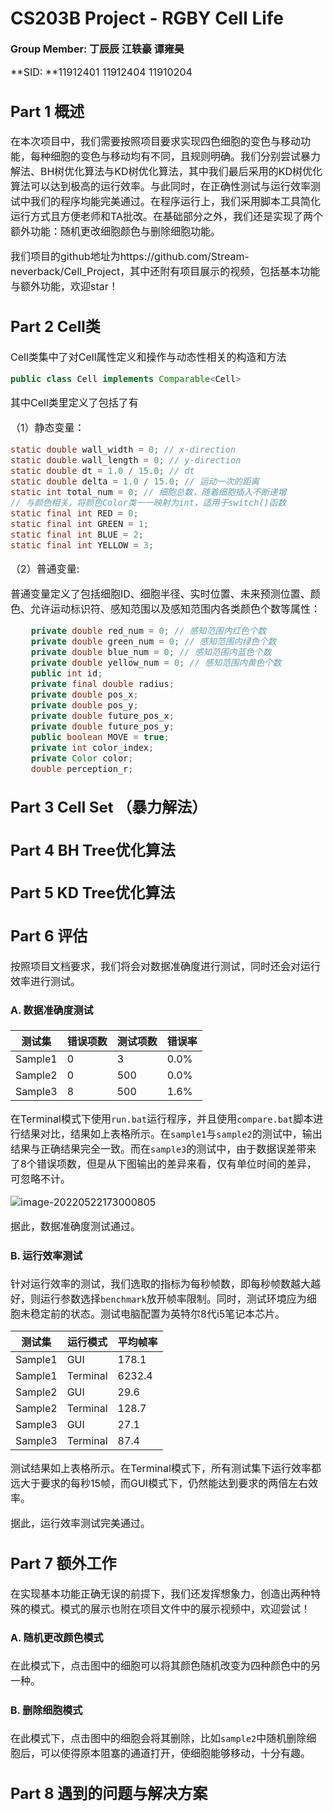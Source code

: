 # CS203B Project - RGBY Cell Life

<font size=3>**Group Member: 丁辰辰 江轶豪 谭雍昊**  

**SID: **11912401 11912404 11910204

## Part 1 概述

在本次项目中，我们需要按照项目要求实现四色细胞的变色与移动功能，每种细胞的变色与移动均有不同，且规则明确。我们分别尝试暴力解法、BH树优化算法与KD树优化算法，其中我们最后采用的KD树优化算法可以达到极高的运行效率。与此同时，在正确性测试与运行效率测试中我们的程序均能完美通过。在程序运行上，我们采用脚本工具简化运行方式且方便老师和TA批改。在基础部分之外，我们还是实现了两个额外功能：随机更改细胞颜色与删除细胞功能。

我们项目的github地址为https://github.com/Stream-neverback/Cell_Project，其中还附有项目展示的视频，包括基本功能与额外功能，欢迎star！

## Part 2 Cell类

Cell类集中了对Cell属性定义和操作与动态性相关的构造和方法

```java
public class Cell implements Comparable<Cell>
```

其中Cell类里定义了包括了有

（1）静态变量：

```java
static double wall_width = 0; // x-direction
static double wall_length = 0; // y-direction
static double dt = 1.0 / 15.0; // dt
static double delta = 1.0 / 15.0; // 运动一次的距离
static int total_num = 0; // 细胞总数，随着细胞插入不断递增
// 与颜色相关，将颜色Color类一一映射为int，适用于switch()函数
static final int RED = 0;
static final int GREEN = 1;
static final int BLUE = 2;
static final int YELLOW = 3;
```

（2）普通变量:

普通变量定义了包括细胞ID、细胞半径、实时位置、未来预测位置、颜色、允许运动标识符、感知范围以及感知范围内各类颜色个数等属性：

```java
    private double red_num = 0; // 感知范围内红色个数
    private double green_num = 0; // 感知范围内绿色个数
    private double blue_num = 0; // 感知范围内蓝色个数
    private double yellow_num = 0; // 感知范围内黄色个数
    public int id;
    private final double radius;
    private double pos_x;
    private double pos_y;
    private double future_pos_x;
    private double future_pos_y;
    public boolean MOVE = true;
    private int color_index;
    private Color color;
    double perception_r;

```



## Part 3 Cell Set （暴力解法）



## Part 4 BH Tree优化算法



## Part 5 KD Tree优化算法



## Part 6 评估

按照项目文档要求，我们将会对数据准确度进行测试，同时还会对运行效率进行测试。

#### A. 数据准确度测试

| 测试集  | 错误项数 | 测试项数 | 错误率 |
| ------- | -------- | -------- | ------ |
| Sample1 | 0        | 3        | 0.0%   |
| Sample2 | 0        | 500      | 0.0%   |
| Sample3 | 8        | 500      | 1.6%   |

在Terminal模式下使用`run.bat`运行程序，并且使用`compare.bat`脚本进行结果对比，结果如上表格所示。在`sample1`与`sample2`的测试中，输出结果与正确结果完全一致。而在`sample3`的测试中，由于数据误差带来了8个错误项数，但是从下图输出的差异来看，仅有单位时间的差异，可忽略不计。

![image-20220522173000805](C:\Users\Meteor\AppData\Roaming\Typora\typora-user-images\image-20220522173000805.png)

据此，数据准确度测试通过。

#### B. 运行效率测试

针对运行效率的测试，我们选取的指标为每秒帧数，即每秒帧数越大越好，则运行参数选择`benchmark`放开帧率限制。同时，测试环境应为细胞未稳定前的状态。测试电脑配置为英特尔8代i5笔记本芯片。

| 测试集  | 运行模式 | 平均帧率 |
| ------- | -------- | -------- |
| Sample1 | GUI      | 178.1    |
| Sample1 | Terminal | 6232.4   |
| Sample2 | GUI      | 29.6     |
| Sample2 | Terminal | 128.7    |
| Sample3 | GUI      | 27.1     |
| Sample3 | Terminal | 87.4     |

测试结果如上表格所示。在Terminal模式下，所有测试集下运行效率都远大于要求的每秒15帧，而GUI模式下，仍然能达到要求的两倍左右效率。

据此，运行效率测试完美通过。

## Part 7 额外工作

在实现基本功能正确无误的前提下，我们还发挥想象力，创造出两种特殊的模式。模式的展示也附在项目文件中的展示视频中，欢迎尝试！

#### A. 随机更改颜色模式

在此模式下，点击图中的细胞可以将其颜色随机改变为四种颜色中的另一种。

#### B. 删除细胞模式

在此模式下，点击图中的细胞会将其删除，比如`sample2`中随机删除细胞后，可以使得原本阻塞的通道打开，使细胞能够移动，十分有趣。

## Part 8 遇到的问题与解决方案





